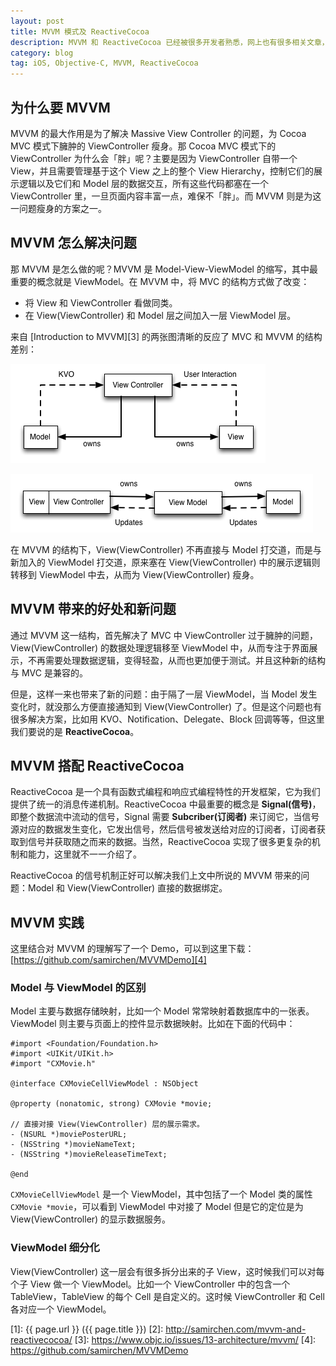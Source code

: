 ```yaml
---
layout: post
title: MVVM 模式及 ReactiveCocoa
description: MVVM 和 ReactiveCocoa 已经被很多开发者熟悉，网上也有很多相关文章，我这里也简单聊一聊，主要算是自己的一个笔记。
category: blog
tag: iOS, Objective-C, MVVM, ReactiveCocoa
---
```



## 为什么要 MVVM

MVVM 的最大作用是为了解决 Massive View Controller 的问题，为 Cocoa MVC 模式下臃肿的 ViewController 瘦身。那 Cocoa MVC 模式下的 ViewController 为什么会「胖」呢？主要是因为 ViewController 自带一个 View，并且需要管理基于这个 View 之上的整个 View Hierarchy，控制它们的展示逻辑以及它们和 Model 层的数据交互，所有这些代码都塞在一个 ViewController 里，一旦页面内容丰富一点，难保不「胖」。而 MVVM 则是为这一问题瘦身的方案之一。




## MVVM 怎么解决问题

那 MVVM 是怎么做的呢？MVVM 是 Model-View-ViewModel 的缩写，其中最重要的概念就是 ViewModel。在 MVVM 中，将 MVC 的结构方式做了改变：

- 将 View 和 ViewController 看做同类。
- 在 View(ViewController) 和 Model 层之间加入一层 ViewModel 层。

来自 [Introduction to MVVM][3] 的两张图清晰的反应了 MVC 和 MVVM 的结构差别：

![image](../../images/mvvm-and-reactivecocoa/mvc.png)

![image](../../images/mvvm-and-reactivecocoa/mvvm.png)

在 MVVM 的结构下，View(ViewController) 不再直接与 Model 打交道，而是与新加入的 ViewModel 打交道，原来塞在 View(ViewController) 中的展示逻辑则转移到 ViewModel 中去，从而为 View(ViewController) 瘦身。





## MVVM 带来的好处和新问题

通过 MVVM 这一结构，首先解决了 MVC 中 ViewController 过于臃肿的问题，View(ViewController) 的数据处理逻辑移至 ViewModel 中，从而专注于界面展示，不再需要处理数据逻辑，变得轻盈，从而也更加便于测试。并且这种新的结构与 MVC 是兼容的。

但是，这样一来也带来了新的问题：由于隔了一层 ViewModel，当 Model 发生变化时，就没那么方便直接通知到 View(ViewController) 了。但是这个问题也有很多解决方案，比如用 KVO、Notification、Delegate、Block 回调等等，但这里我们要说的是 **ReactiveCocoa**。



## MVVM 搭配 ReactiveCocoa

ReactiveCocoa 是一个具有函数式编程和响应式编程特性的开发框架，它为我们提供了统一的消息传递机制。ReactiveCocoa 中最重要的概念是 **Signal(信号)**，即整个数据流中流动的信号，Signal 需要 **Subcriber(订阅者)** 来订阅它，当信号源对应的数据发生变化，它发出信号，然后信号被发送给对应的订阅者，订阅者获取到信号并获取随之而来的数据。当然，ReactiveCocoa 实现了很多更复杂的机制和能力，这里就不一一介绍了。

ReactiveCocoa 的信号机制正好可以解决我们上文中所说的 MVVM 带来的问题：Model 和 View(ViewController) 直接的数据绑定。




## MVVM 实践

这里结合对 MVVM 的理解写了一个 Demo，可以到这里下载：[https://github.com/samirchen/MVVMDemo][4]

### Model 与 ViewModel 的区别

Model 主要与数据存储映射，比如一个 Model 常常映射着数据库中的一张表。ViewModel 则主要与页面上的控件显示数据映射。比如在下面的代码中：

	#import <Foundation/Foundation.h>
	#import <UIKit/UIKit.h>
	#import "CXMovie.h"

	@interface CXMovieCellViewModel : NSObject

	@property (nonatomic, strong) CXMovie *movie;

	// 直接对接 View(ViewController) 层的展示需求。
	- (NSURL *)moviePosterURL;
	- (NSString *)movieNameText;
	- (NSString *)movieReleaseTimeText;

	@end

`CXMovieCellViewModel` 是一个 ViewModel，其中包括了一个 Model 类的属性 `CXMovie *movie`，可以看到 ViewModel 中对接了 Model 但是它的定位是为 View(ViewController) 的显示数据服务。


### ViewModel 细分化

View(ViewController) 这一层会有很多拆分出来的子 View，这时候我们可以对每个子 View 做一个 ViewModel。比如一个 ViewController 中的包含一个 TableView，TableView 的每个 Cell 是自定义的。这时候 ViewController 和 Cell 各对应一个 ViewModel。






[SamirChen]: http://samirchen.com "SamirChen"
[1]: {{ page.url }} ({{ page.title }})
[2]: http://samirchen.com/mvvm-and-reactivecocoa/
[3]: https://www.objc.io/issues/13-architecture/mvvm/
[4]: https://github.com/samirchen/MVVMDemo




